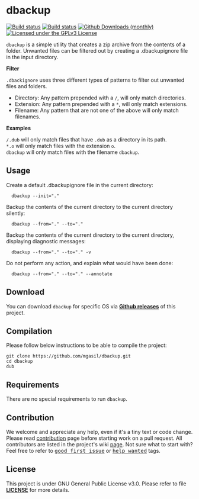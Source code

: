# dbackup
[![Build status](https://img.shields.io/github/workflow/status/mgasil/dbackup/Run%20all%20D%20Tests/master)](https://github.com/mgasil/dbackup/actions?query=workflow%3A%22Run+all+D+Tests%22)
[![Build status](https://img.shields.io/github/workflow/status/mgasil/dbackup/Validate%20style/master)](https://github.com/mgasil/dbackup/actions?query=workflow%3A%22Validate+style%22)
[![Github Downloads (monthly)](https://img.shields.io/github/downloads/mgasil/dbackup/total.svg)]()
[![Licensed under the GPLv3 License](https://img.shields.io/badge/License-GPLv3-red.svg)](https://github.com/mgasil/dbackup/LICENSE)

`dbackup` is a simple utility that creates a zip archive from the contents of a folder.
Unwanted files can be filtered out by creating a .dbackupignore file in the input directory.

**Filter**    

`.dbackignore` uses three different types of patterns to filter out unwanted files and folders.
* Directory: Any pattern prepended with a `/`, will only match directories.
* Extension: Any pattern prepended with a `*`, will only match extensions.
* Filename: Any pattern that are not one of the above will only match filenames.

**Examples**

`/.dub` will only match files that have `.dub` as a directory in its path.  
`*.o` will only match files with the extension `o`.    
`dbackup` will only match files with the filename `dbackup`.  

## Usage
Create a default .dbackupignore file in the current directory:
```
  dbackup --init="."
```
Backup the contents of the current directory to the current directory silently:
```
  dbackup --from="." --to="."
```
Backup the contents of the current directory to the current directory, displaying diagnostic messages:
```
  dbackup --from="." --to="." -v
```
Do not perform any action, and explain what would have been done:
```
  dbackup --from="." --to="." --annotate
```

## Download

You can download `dbackup` for specific OS via [**Github releases**](https://github.com/mgasil/dbackup/releases) of this project.

## Compilation

Please follow below instructions to be able to compile the project:

```
git clone https://github.com/mgasil/dbackup.git
cd dbackup
dub
```

## Requirements

There are no special requirements to run `dbackup`.

## Contribution

We welcome and appreciate any help, even if it's a tiny text or code change. Please read [contribution](https://github.com/mgasil/dbackup/blob/master/CONTRIBUTING.md) page before starting work on a pull request. All contributors are listed in the project's wiki [page](https://github.com/mgasil/dbackup/wiki/Contributors). 
Not sure what to start with? Feel free to refer to <kbd>[good first issue](https://github.com/mgasil/dbackup/issues?q=is%3Aissue+is%3Aopen+label%3A%22good+first+issue%22)</kbd> or <kbd>[help wanted](https://github.com/mgasil/dbackup/issues?q=is%3Aissue+is%3Aopen+label%3A%22help+wanted%22)</kbd> tags.

## License

This project is under GNU General Public License v3.0. Please refer to file [**LICENSE**](https://github.com/mgasil/dbackup/blob/master/LICENSE) for more details.
